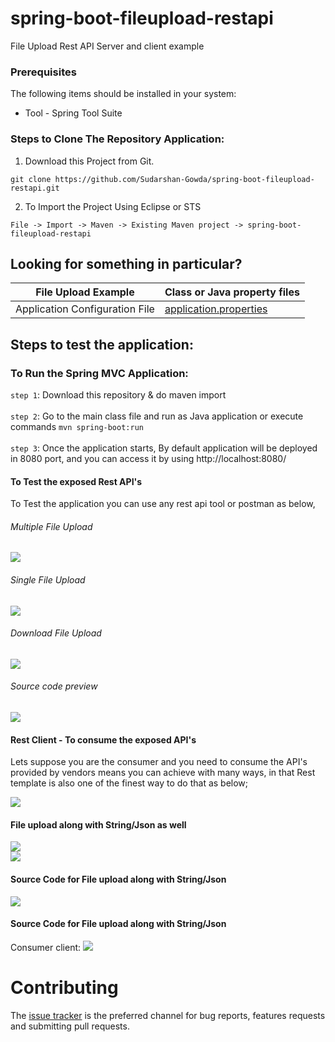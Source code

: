 # spring-boot-fileupload-restapi
File Upload Rest API Server and client example

### Prerequisites
The following items should be installed in your system:
* Tool - Spring Tool Suite

### Steps to Clone The Repository Application:

1) Download this Project from Git.
```
git clone https://github.com/Sudarshan-Gowda/spring-boot-fileupload-restapi.git
```
2) To Import the Project Using Eclipse or STS
```
File -> Import -> Maven -> Existing Maven project -> spring-boot-fileupload-restapi
```

 
## Looking for something in particular?

|File Upload Example  | Class or Java property files  |
|--------------------------|---|
|Application Configuration File | [application.properties](https://github.com/Sudarshan-Gowda/spring-boot-fileupload-restapi/blob/master/src/main/resources/application.properties) |

## Steps to test the application:

### To Run the Spring MVC Application:
`step 1`: Download this repository & do maven import <br>    
`step 2`: Go to the main class file and run as Java application or execute commands `mvn spring-boot:run` <br> <br>
`step 3`: Once the application starts, By default application will be deployed in 8080 port, and you can access it by using http://localhost:8080/ <br>

#### To Test the exposed Rest API's
To Test the application you can use any rest api tool or postman as below,

 ###### Multiple File Upload

<img src="https://github.com/Sudarshan-Gowda/spring-boot-fileupload-restapi/blob/master/docs/Pic1.png"/>
<br>

 ###### Single File Upload

<img src="https://github.com/Sudarshan-Gowda/spring-boot-fileupload-restapi/blob/master/docs/Pic2.png"/>
<br>

 ###### Download File Upload

<img src="https://github.com/Sudarshan-Gowda/spring-boot-fileupload-restapi/blob/master/docs/Pic3.png"/>
<br>

 ###### Source code preview
 
<img src="https://github.com/Sudarshan-Gowda/spring-boot-fileupload-restapi/blob/master/docs/Pic4.png"/>
<br>

#### Rest Client  - To consume the exposed API's
Lets suppose you are the consumer and you need to consume the API's provided by vendors means you can achieve with many ways, in that Rest template is also one of the finest way to do that as below;

<img src="https://github.com/Sudarshan-Gowda/spring-boot-fileupload-restapi/blob/master/docs/Pic5.png"/>


#### File upload along with String/Json as well 
<img src="https://github.com/Sudarshan-Gowda/spring-boot-fileupload-restapi/blob/master/docs/Pic6.png"/>
<br>

<img src="https://github.com/Sudarshan-Gowda/spring-boot-fileupload-restapi/blob/master/docs/Pic7.png"/>
<br>

#### Source Code for File upload along with String/Json 
<img src="https://github.com/Sudarshan-Gowda/spring-boot-fileupload-restapi/blob/master/docs/Pic8.png"/>
<br>

#### Source Code for File upload along with String/Json 

Consumer client:
<img src="https://github.com/Sudarshan-Gowda/spring-boot-fileupload-restapi/blob/master/docs/Pic10.png"/>
<br>

# Contributing

The [issue tracker](https://github.com/Sudarshan-Gowda/spring-boot-fileupload-restapi/issues) is the preferred channel for bug reports, features requests and submitting pull requests.




